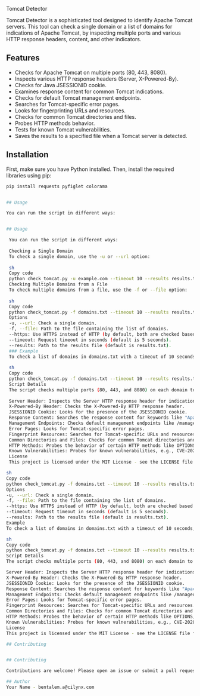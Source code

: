  Tomcat Detector

Tomcat Detector is a sophisticated tool designed to identify Apache Tomcat servers. This tool can check a single domain or a list of domains for indications of Apache Tomcat, by inspecting multiple ports and various HTTP response headers, content, and other indicators.

## Features

- Checks for Apache Tomcat on multiple ports (80, 443, 8080).
- Inspects various HTTP response headers (Server, X-Powered-By).
- Checks for Java JSESSIONID cookie.
- Examines response content for common Tomcat indications.
- Checks for default Tomcat management endpoints.
- Searches for Tomcat-specific error pages.
- Looks for fingerprinting URLs and resources.
- Checks for common Tomcat directories and files.
- Probes HTTP methods behavior.
- Tests for known Tomcat vulnerabilities.
- Saves the results to a specified file when a Tomcat server is detected.

## Installation

First, make sure you have Python installed. Then, install the required libraries using pip:

```sh
pip install requests pyfiglet colorama


## Usage

You can run the script in different ways:


## Usage

 You can run the script in different ways:
 
 Checking a Single Domain
 To check a single domain, use the -u or --url option:
 
 sh
 Copy code
 python check_tomcat.py -u example.com --timeout 10 --results results.txt
 Checking Multiple Domains from a File
 To check multiple domains from a file, use the -f or --file option:
 
 sh
 Copy code
 python check_tomcat.py -f domains.txt --timeout 10 --results results.txt
 Options
 -u, --url: Check a single domain.
 -f, --file: Path to the file containing the list of domains.
 --https: Use HTTPS instead of HTTP (by default, both are checked based on the port).
 --timeout: Request timeout in seconds (default is 5 seconds).
 --results: Path to the results file (default is results.txt).
 ### Example
 To check a list of domains in domains.txt with a timeout of 10 seconds, and save the results to results.txt:
 
 sh
 Copy code
 python check_tomcat.py -f domains.txt --timeout 10 --results results.txt
 Script Details
 The script checks multiple ports (80, 443, and 8080) on each domain to identify Apache Tomcat servers. It uses the following methods:
 
 Server Header: Inspects the Server HTTP response header for indications of Tomcat.
 X-Powered-By Header: Checks the X-Powered-By HTTP response header.
 JSESSIONID Cookie: Looks for the presence of the JSESSIONID cookie.
 Response Content: Searches the response content for keywords like "Apache Tomcat" and "Tomcat/".
 Management Endpoints: Checks default management endpoints like /manager/html and /host-manager/html.
 Error Pages: Looks for Tomcat-specific error pages.
 Fingerprint Resources: Searches for Tomcat-specific URLs and resources.
 Common Directories and Files: Checks for common Tomcat directories and configuration files.
 HTTP Methods: Probes the behavior of certain HTTP methods like OPTIONS, PUT, and DELETE.
 Known Vulnerabilities: Probes for known vulnerabilities, e.g., CVE-2020-1938 (Ghostcat).
 License
 This project is licensed under the MIT License - see the LICENSE file for details.

sh
Copy code
python check_tomcat.py -f domains.txt --timeout 10 --results results.txt
Options
-u, --url: Check a single domain.
-f, --file: Path to the file containing the list of domains.
--https: Use HTTPS instead of HTTP (by default, both are checked based on the port).
--timeout: Request timeout in seconds (default is 5 seconds).
--results: Path to the results file (default is results.txt).
Example
To check a list of domains in domains.txt with a timeout of 10 seconds, and save the results to results.txt:

sh
Copy code
python check_tomcat.py -f domains.txt --timeout 10 --results results.txt
Script Details
The script checks multiple ports (80, 443, and 8080) on each domain to identify Apache Tomcat servers. It uses the following methods:

Server Header: Inspects the Server HTTP response header for indications of Tomcat.
X-Powered-By Header: Checks the X-Powered-By HTTP response header.
JSESSIONID Cookie: Looks for the presence of the JSESSIONID cookie.
Response Content: Searches the response content for keywords like "Apache Tomcat" and "Tomcat/".
Management Endpoints: Checks default management endpoints like /manager/html and /host-manager/html.
Error Pages: Looks for Tomcat-specific error pages.
Fingerprint Resources: Searches for Tomcat-specific URLs and resources.
Common Directories and Files: Checks for common Tomcat directories and configuration files.
HTTP Methods: Probes the behavior of certain HTTP methods like OPTIONS, PUT, and DELETE.
Known Vulnerabilities: Probes for known vulnerabilities, e.g., CVE-2020-1938 (Ghostcat).
License
This project is licensed under the MIT License - see the LICENSE file for details.

## Contributing


## Contributing

Contributions are welcome! Please open an issue or submit a pull request.

## Author
Your Name - bentalem.a@cilynx.com
